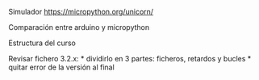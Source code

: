 Simulador https://micropython.org/unicorn/

Comparación entre arduino y micropython

Estructura del curso

Revisar fichero 3.2.x: 
    * dividirlo en 3 partes: ficheros, retardos y bucles
    * quitar error de la versión al final